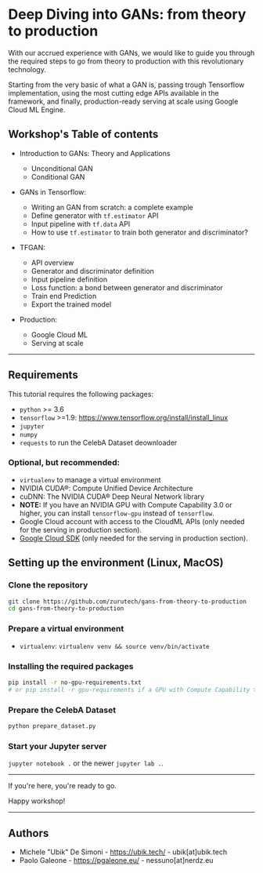 # Deep Diving into GANs: from theory to production

With our accrued experience with GANs, we would like to guide you through the required steps to go from theory to production with this revolutionary technology.

Starting from the very basic of what a GAN is, passing trough Tensorflow implementation, using the most cutting edge APIs available in the framework, and finally, production-ready serving at scale using Google Cloud ML Engine.

## Workshop's Table of contents

- Introduction to GANs: Theory and Applications
    - Unconditional GAN
    - Conditional GAN


- GANs in Tensorflow:
    - Writing an GAN from scratch: a complete example
    - Define generator with `tf.estimator` API
    - Input pipeline with `tf.data` API
    - How to use `tf.estimator` to train both generator and discriminator?


- TFGAN:
    - API overview
    - Generator and discriminator definition
    - Input pipeline definition
    - Loss function: a bond between generator and discriminator
    - Train end Prediction
    - Export the trained model


- Production:
    - Google Cloud ML
    - Serving at scale

---

## Requirements

This tutorial requires the following packages:

- `python` >= 3.6
- `tensorflow` >=1.9: https://www.tensorflow.org/install/install_linux
- `jupyter`
- `numpy`
- `requests` to run the CelebA Dataset deownloader

### Optional, but recommended:

- `virtualenv` to manage a virtual environment
- NVIDIA CUDA®: Compute Unified Device Architecture
- cuDNN: The NVIDIA CUDA® Deep Neural Network library
- **NOTE:** If you have an NVIDIA GPU with Compute Capability 3.0 or higher, you can install `tensorflow-gpu` instead of `tensorflow`.
- Google Cloud account with access to the CloudML APIs (only needed for the serving in production section).
- [Google Cloud SDK](https://cloud.google.com/sdk/) (only needed for the serving in production section).

## Setting up the environment (Linux, MacOS)

### Clone the repository

```bash
git clone https://github.com/zurutech/gans-from-theory-to-production
cd gans-from-theory-to-production
```

### Prepare a virtual environment

- `virtualenv`: `virtualenv venv && source venv/bin/activate`

### Installing the required packages

```bash
pip install -r no-gpu-requirements.txt
# or pip install -r gpu-requirements if a GPU with Compute Capability >= 3.0 is present
```

### Prepare the CelebA Dataset

```bash
python prepare_dataset.py
```

### Start your Jupyter server

`jupyter notebook .` or the newer `jupyter lab .`.

---

If you're here, you're ready to go.

Happy workshop!

---

## Authors

- Michele "Ubik" De Simoni - https://ubik.tech/ - ubik[at]ubik.tech
- Paolo Galeone - https://pgaleone.eu/ - nessuno[at]nerdz.eu
